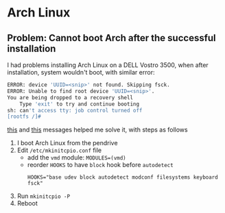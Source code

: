 # Arch Linux

## Problem: Cannot boot Arch after the successful installation

I had problems installing Arch Linux on a DELL Vostro 3500, when after installation, system wouldn't boot, with similar error:
```sh
ERROR: device 'UUID=<snip>' not found. Skipping fsck.
ERROR: Unable to find root device 'UUID=<snip>'.
You are being dropped to a recovery shell
    Type 'exit' to try and continue booting
sh: can't access tty: job control turned off
[rootfs /]# 
```

[this](https://forum.manjaro.org/t/error-device-uuid-device-uuid-not-found-skipping-fsck/70809/18) and [this](https://itectec.com/superuser/unable-to-find-root-device-on-a-fresh-archlinux-install/) messages helped me solve it, with steps as follows
1. I boot Arch Linux from the pendrive
2. Edit `/etc/mkinitcpio.conf` file
   - add the `vmd` module: `MODULES=(vmd)`
   - reorder `HOOKS` to have `block` hook before `autodetect`
      ```
      HOOKS="base udev block autodetect modconf filesystems keyboard fsck"
      ```
5. Run `mkinitcpio -P`
6. Reboot
